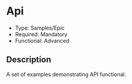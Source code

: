 # Api

* Type: Samples/Epic
* Required: Mandatory
* Functional: Advanced

## Description

A set of examples demonstrating API functional.
